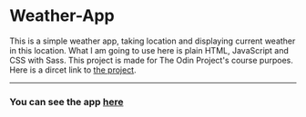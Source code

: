 # Weather-App

This is a simple weather app, taking location and displaying current weather in this location. What I am going to use here is plain HTML, JavaScript and CSS with Sass. This project is made for The Odin Project's course purpoes.
Here is a dircet link to [the project](https://www.theodinproject.com/courses/javascript/lessons/weather-app).

---

### You can see the app [here](https://m-rejdych.github.io/Weather-App/)
